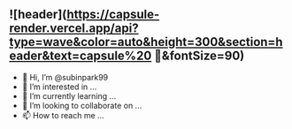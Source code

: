 ![header](https://capsule-render.vercel.app/api?type=wave&color=auto&height=300&section=header&text=capsule%20 💞️&fontSize=90)
- 
- 👋 Hi, I’m @subinpark99
- 👀 I’m interested in ...
- 🌱 I’m currently learning ...
- 💞️ I’m looking to collaborate on ...
- 📫 How to reach me ...


